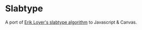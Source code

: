Slabtype
========

A port of [Erik Loyer's slabtype algorithm][algo] to Javascript & Canvas.

[algo]: http://erikloyer.com/index.php/blog/the_slabtype_algorithm_part_1_background/
